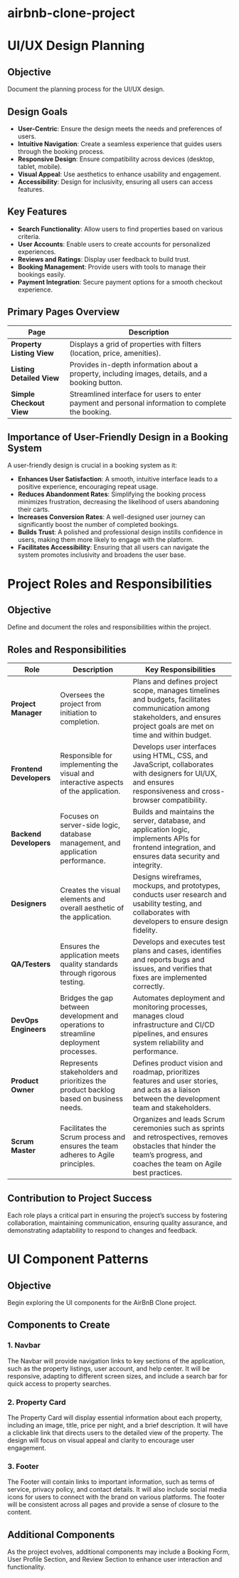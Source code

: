 # airbnb-clone-project

# UI/UX Design Planning

## Objective
Document the planning process for the UI/UX design.

## Design Goals
- **User-Centric**: Ensure the design meets the needs and preferences of users.
- **Intuitive Navigation**: Create a seamless experience that guides users through the booking process.
- **Responsive Design**: Ensure compatibility across devices (desktop, tablet, mobile).
- **Visual Appeal**: Use aesthetics to enhance usability and engagement.
- **Accessibility**: Design for inclusivity, ensuring all users can access features.

## Key Features
- **Search Functionality**: Allow users to find properties based on various criteria.
- **User Accounts**: Enable users to create accounts for personalized experiences.
- **Reviews and Ratings**: Display user feedback to build trust.
- **Booking Management**: Provide users with tools to manage their bookings easily.
- **Payment Integration**: Secure payment options for a smooth checkout experience.

## Primary Pages Overview

| Page                     | Description                                                                 |
|--------------------------|-----------------------------------------------------------------------------|
| **Property Listing View** | Displays a grid of properties with filters (location, price, amenities).  |
| **Listing Detailed View** | Provides in-depth information about a property, including images, details, and a booking button. |
| **Simple Checkout View**  | Streamlined interface for users to enter payment and personal information to complete the booking. |

## Importance of User-Friendly Design in a Booking System
A user-friendly design is crucial in a booking system as it:
- **Enhances User Satisfaction**: A smooth, intuitive interface leads to a positive experience, encouraging repeat usage.
- **Reduces Abandonment Rates**: Simplifying the booking process minimizes frustration, decreasing the likelihood of users abandoning their carts.
- **Increases Conversion Rates**: A well-designed user journey can significantly boost the number of completed bookings.
- **Builds Trust**: A polished and professional design instills confidence in users, making them more likely to engage with the platform.
- **Facilitates Accessibility**: Ensuring that all users can navigate the system promotes inclusivity and broadens the user base.


# Project Roles and Responsibilities

## Objective
Define and document the roles and responsibilities within the project.

## Roles and Responsibilities

| Role                  | Description                                                                                      | Key Responsibilities                                                                                         |
|-----------------------|--------------------------------------------------------------------------------------------------|--------------------------------------------------------------------------------------------------------------|
| **Project Manager**    | Oversees the project from initiation to completion.                                             | Plans and defines project scope, manages timelines and budgets, facilitates communication among stakeholders, and ensures project goals are met on time and within budget. |
| **Frontend Developers** | Responsible for implementing the visual and interactive aspects of the application.            | Develops user interfaces using HTML, CSS, and JavaScript, collaborates with designers for UI/UX, and ensures responsiveness and cross-browser compatibility. |
| **Backend Developers**  | Focuses on server-side logic, database management, and application performance.                | Builds and maintains the server, database, and application logic, implements APIs for frontend integration, and ensures data security and integrity. |
| **Designers**          | Creates the visual elements and overall aesthetic of the application.                           | Designs wireframes, mockups, and prototypes, conducts user research and usability testing, and collaborates with developers to ensure design fidelity. |
| **QA/Testers**        | Ensures the application meets quality standards through rigorous testing.                       | Develops and executes test plans and cases, identifies and reports bugs and issues, and verifies that fixes are implemented correctly. |
| **DevOps Engineers**   | Bridges the gap between development and operations to streamline deployment processes.          | Automates deployment and monitoring processes, manages cloud infrastructure and CI/CD pipelines, and ensures system reliability and performance. |
| **Product Owner**      | Represents stakeholders and prioritizes the product backlog based on business needs.           | Defines product vision and roadmap, prioritizes features and user stories, and acts as a liaison between the development team and stakeholders. |
| **Scrum Master**       | Facilitates the Scrum process and ensures the team adheres to Agile principles.                 | Organizes and leads Scrum ceremonies such as sprints and retrospectives, removes obstacles that hinder the team’s progress, and coaches the team on Agile best practices. |

## Contribution to Project Success
Each role plays a critical part in ensuring the project’s success by fostering collaboration, maintaining communication, ensuring quality assurance, and demonstrating adaptability to respond to changes and feedback.

# UI Component Patterns

## Objective
Begin exploring the UI components for the AirBnB Clone project.

## Components to Create

### 1. Navbar
The Navbar will provide navigation links to key sections of the application, such as the property listings, user account, and help center. It will be responsive, adapting to different screen sizes, and include a search bar for quick access to property searches.

### 2. Property Card
The Property Card will display essential information about each property, including an image, title, price per night, and a brief description. It will have a clickable link that directs users to the detailed view of the property. The design will focus on visual appeal and clarity to encourage user engagement.

### 3. Footer
The Footer will contain links to important information, such as terms of service, privacy policy, and contact details. It will also include social media icons for users to connect with the brand on various platforms. The footer will be consistent across all pages and provide a sense of closure to the content.

## Additional Components
As the project evolves, additional components may include a Booking Form, User Profile Section, and Review Section to enhance user interaction and functionality.
